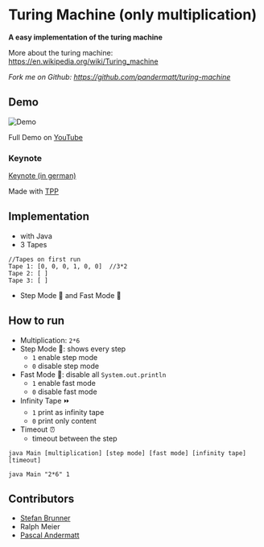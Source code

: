 # Turing Machine (only multiplication)

**A easy implementation of the turing machine**

More about the turing machine: <https://en.wikipedia.org/wiki/Turing_machine>

*Fork me on Github: <https://github.com/pandermatt/turing-machine>*

## Demo

![Demo](demo.gif)

Full Demo on [YouTube](https://www.youtube.com/watch?v=aHOqqASOnk4)

### Keynote

[Keynote (in german)](https://github.com/pandermatt/turing-machine/blob/master/keynote.tpp)

Made with [TPP](https://github.com/cbbrowne/tpp)

## Implementation

* with Java
* 3 Tapes
```
//Tapes on first run
Tape 1: [0, 0, 0, 1, 0, 0]  //3*2
Tape 2: [ ]
Tape 3: [ ]
```
* Step Mode 🐢  and Fast Mode 🐇

## How to run

- Multiplication: `2*6`
- Step Mode 🐢: shows every step 
    - `1` enable step mode
    - `0` disable step mode
- Fast Mode 🐇: disable all `System.out.println`
    - `1` enable fast mode
    - `0` disable fast mode
- Infinity Tape ⏩
    - `1` print as infinity tape
    - `0` print only content
- Timeout ⏰
    - timeout between the step
```
java Main [multiplication] [step mode] [fast mode] [infinity tape] [timeout]

java Main "2*6" 1
```

## Contributors

- [Stefan Brunner](https://github.com/thecoder95)
- Ralph Meier
- [Pascal Andermatt](https://github.com/pandermatt)
